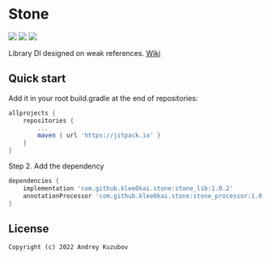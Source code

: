 # Stone

[![](https://github.com/klee0kai/stone/actions/workflows/deploy_dev.yml/badge.svg)](https://github.com/klee0kai/stone/actions/workflows/deploy_dev.yml)
[![](https://img.shields.io/badge/license-GNU_GPLv3-blue.svg?style=flat-square)](./LICENCE.md)
[![](https://jitpack.io/v/klee0kai/stone.svg)](https://jitpack.io/#klee0kai/stone)

Library DI designed on weak references. 
[Wiki](https://github.com/klee0kai/stone/wiki)

## Quick start

Add it in your root build.gradle at the end of repositories:

``` groovy
allprojects {
    repositories {
        ...
        maven { url 'https://jitpack.io' }
    }
}
```

Step 2. Add the dependency

``` groovy
dependencies {
    implementation 'com.github.klee0kai.stone:stone_lib:1.0.2'
    annotationProcessor 'com.github.klee0kai.stone:stone_processor:1.0.2'
}
```

## License

```
Copyright (c) 2022 Andrey Kuzubov
```
